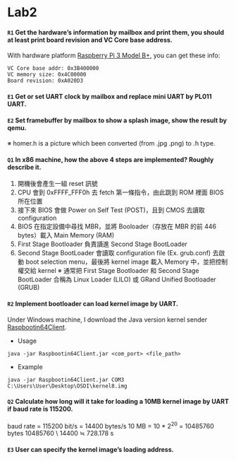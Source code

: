 Lab2
===
#### `R1` Get the hardware’s information by mailbox and print them, you should at least print board revision and VC Core base address.
With hardware platform [Raspberry Pi 3 Model B+](https://www.raspberrypi.org/products/raspberry-pi-3-model-b-plus/), you can get these info:
```
VC Core base addr: 0x3B400000
VC memory size: 0x4C00000
Board revision: 0xA020D3
```

#### `E1` Get or set UART clock by mailbox and replace mini UART by PL011 UART.

#### `E2` Set framebuffer by mailbox to show a splash image, show the result by qemu.
※ homer.h is a picture which been converted (from .jpg .png) to .h type.

#### `Q1` In x86 machine, how the above 4 steps are implemented? Roughly describe it.
1. 開機後會產生一組 reset 訊號
2. CPU 會到 0xFFFF_FFF0h 去 fetch 第一條指令，由此跳到 ROM 裡面 BIOS 所在位置
3. 接下來 BIOS 會做 Power on Self Test (POST)，且到 CMOS 去讀取 configuration
4. BIOS 在指定設備中尋找 MBR，並將 Booloader（存放在 MBR 的前 446 bytes）載入 Main Memory (RAM)
5. First Stage Bootloader 負責讀進 Second Stage BootLoader
6. Second Stage BootLoader 會讀取 configuration file (Ex. grub.conf) 去啟動 boot selection menu，最後將 kernel image 載入 Memory 中，並把控制權交給 kernel
※ 通常把 First Stage Bootloader 和 Second Stage BootLoader 合稱為 Linux Loader (LILO) 或 GRand Unified Bootloader (GRUB)

#### `R2` Implement bootloader can load kernel image by UART.
Under Windows machine, I download the Java version kernel sender [Raspbootin64Client](https://github.com/milanvidakovic/Raspbootin64Client).
- Usage
```
java -jar Raspbootin64Client.jar <com_port> <file_path>
```
- Example
```
java -jar Raspbootin64Client.jar COM3 C:\Users\User\Desktop\OSDI\kernel8.img
```

#### `Q2` Calculate how long will it take for loading a 10MB kernel image by UART if baud rate is 115200.
baud rate = 115200 bit/s = 14400 bytes/s 
10 MB = 10 \* 2<sup>20</sup> = 10485760‬ bytes
10485760‬ \ 14400 ≒ 728.178 s

#### `E3` User can specify the kernel image’s loading address.